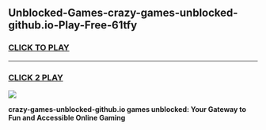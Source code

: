 
## Unblocked-Games-crazy-games-unblocked-github.io-Play-Free-61tfy
<h3>
<a href="https://premium76.site?title=crazy-games-unblocked-github.io&ref=09A">CLICK TO PLAY</a></h3>
<hr>

<h3>
<a href="https://premium76.site?title=crazy-games-unblocked-github.io&ref=09A">CLICK 2 PLAY</a>
  
</h3>

<a href="https://premium76.site?title=crazy-games-unblocked-github.io&ref=09A"><img src="https://clearcache.store/games.png"></a>


**crazy-games-unblocked-github.io games unblocked: Your Gateway to Fun and Accessible Online Gaming**

